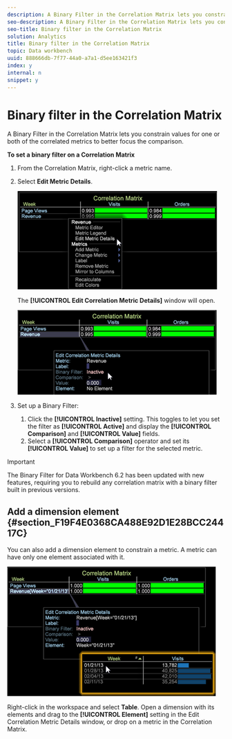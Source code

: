 ```yaml
---
description: A Binary Filter in the Correlation Matrix lets you constrain values for one or both of the correlated metrics to better focus the comparison.
seo-description: A Binary Filter in the Correlation Matrix lets you constrain values for one or both of the correlated metrics to better focus the comparison.
seo-title: Binary filter in the Correlation Matrix
solution: Analytics
title: Binary filter in the Correlation Matrix
topic: Data workbench
uuid: 888666db-7f77-44a0-a7a1-d5ee163421f3
index: y
internal: n
snippet: y
---
```


# Binary filter in the Correlation Matrix

A Binary Filter in the Correlation Matrix lets you constrain values for one or both of the correlated metrics to better focus the comparison.

**To set a binary filter on a Correlation Matrix**

1. From the Correlation Matrix, right-click a metric name. 
1. Select **Edit Metric Details**.

   ![](assets/correlation_matrix_binary_filter.png)

   The **[!UICONTROL Edit Correlation Metric Details]** window will open.

   ![](assets/correlation_matrix_metric_details.png)

1. Set up a Binary Filter:

    1. Click the **[!UICONTROL Inactive]** setting. This toggles to let you set the filter as **[!UICONTROL Active]** and display the **[!UICONTROL Comparison]** and **[!UICONTROL Value]** fields. 
    1. Select a **[!UICONTROL Comparison]** operator and set its **[!UICONTROL Value]** to set up a filter for the selected metric.

>[!IMPORTANT]
>
>The Binary Filter for Data Workbench 6.2 has been updated with new features, requiring you to rebuild any correlation matrix with a binary filter built in previous versions.

## Add a dimension element {#section_F19F4E0368CA488E92D1E28BCC24417C}

You can also add a dimension element to constrain a metric. A metric can have only one element associated with it.

![](assets/correlation_matrix_element.png)

Right-click in the workspace and select **Table**. Open a dimension with its elements and drag to the **[!UICONTROL Element]** setting in the Edit Correlation Metric Details window, or drop on a metric in the Correlation Matrix. 
